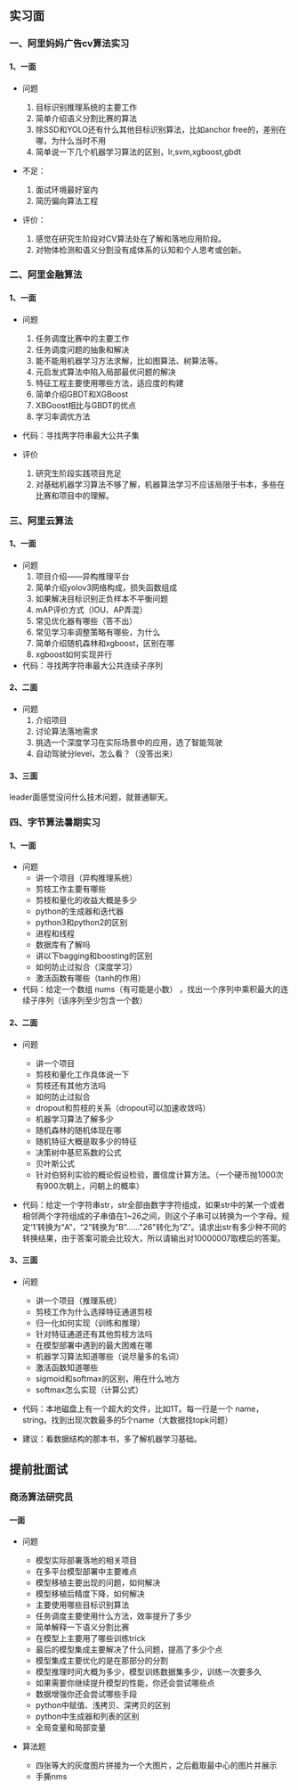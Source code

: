 ## 实习面
### 一、阿里妈妈广告cv算法实习
#### 1、一面
- 问题
  1. 目标识别推理系统的主要工作
  2. 简单介绍语义分割比赛的算法
  3. 除SSD和YOLO还有什么其他目标识别算法，比如anchor free的，差别在哪，为什么当时不用
  4. 简单说一下几个机器学习算法的区别，lr,svm,xgboost,gbdt

- 不足：
  1. 面试环境最好室内
  2. 简历偏向算法工程

- 评价：
  1. 感觉在研究生阶段对CV算法处在了解和落地应用阶段。
  2. 对物体检测和语义分割没有成体系的认知和个人思考或创新。

### 二、阿里金融算法
#### 1、一面
- 问题
  1. 任务调度比赛中的主要工作
  2. 任务调度问题的抽象和解决
  3. 能不能用机器学习方法求解，比如图算法、树算法等。
  4. 元启发式算法中陷入局部最优问题的解决
  5. 特征工程主要使用哪些方法，适应度的构建
  6. 简单介绍GBDT和XGBoost
  7. XBGoost相比与GBDT的优点
  8. 学习率调优方法

- 代码：寻找两字符串最大公共子集

- 评价
  1. 研究生阶段实践项目充足
  2. 对基础机器学习算法不够了解，机器算法学习不应该局限于书本，多些在比赛和项目中的理解。

### 三、阿里云算法
#### 1、一面
- 问题
  1. 项目介绍——异构推理平台
  2. 简单介绍yolov3网络构成，损失函数组成
  3. 如果解决目标识别正负样本不平衡问题
  4. mAP评价方式（IOU、AP弄混）
  5. 常见优化器有哪些（答不出）
  6. 常见学习率调整策略有哪些，为什么
  7. 简单介绍随机森林和xgboost，区别在哪
  8. xgboost如何实现并行
- 代码：寻找两字符串最大公共连续子序列

#### 2、二面
- 问题
  1. 介绍项目
  2. 讨论算法落地需求
  3. 挑选一个深度学习在实际场景中的应用，选了智能驾驶
  4. 自动驾驶分level，怎么看？（没答出来）

#### 3、三面
leader面感觉没问什么技术问题，就普通聊天。

### 四、字节算法暑期实习
#### 1、一面
- 问题
  - 讲一个项目（异构推理系统）
  - 剪枝工作主要有哪些
  - 剪枝和量化的收益大概是多少
  - python的生成器和迭代器
  - python3和python2的区别
  - 进程和线程
  - 数据库有了解吗
  - 讲以下bagging和boosting的区别
  - 如何防止过拟合（深度学习）
  - 激活函数有哪些（tanh的作用）
- 代码：给定一个数组 nums（有可能是小数） ，找出一个序列中乘积最大的连续子序列（该序列至少包含一个数）

#### 2、二面
- 问题
  - 讲一个项目
  - 剪枝和量化工作具体说一下
  - 剪枝还有其他方法吗
  - 如何防止过拟合
  - dropout和剪枝的关系（dropout可以加速收敛吗）
  - 机器学习算法了解多少
  - 随机森林的随机体现在哪
  - 随机特征大概是取多少的特征
  - 决策树中基尼系数的公式
  - 贝叶斯公式
  - 针对伯努利实验的概论假设检验，置信度计算方法。（一个硬币抛1000次有900次朝上，问朝上的概率）

- 代码：给定一个字符串str，str全部由数字字符组成，如果str中的某一个或者相邻两个字符组成的子串值在1~26之间，则这个子串可以转换为一个字母。规定‘1’转换为“A”，“2”转换为“B”......"26"转化为“Z“。请求出str有多少种不同的转换结果，由于答案可能会比较大，所以请输出对10000007取模后的答案。

#### 3、三面
- 问题
  - 讲一个项目（推理系统）
  - 剪枝工作为什么选择特征通道剪枝
  - 归一化如何实现（训练和推理）
  - 针对特征通道还有其他剪枝方法吗
  - 在模型部署中遇到的最大困难在哪
  - 机器学习算法知道哪些（说尽量多的名词）
  - 激活函数知道哪些
  - sigmoid和softmax的区别，用在什么地方
  - softmax怎么实现（计算公式）

- 代码：本地磁盘上有一个超大的文件，比如1T。每一行是一个 name，string。找到出现次数最多的5个name（大数据找topk问题）
- 建议：看数据结构的那本书，多了解机器学习基础。

## 提前批面试

### 商汤算法研究员
#### 一面
- 问题
  - 模型实际部署落地的相关项目
  - 在多平台模型部署中主要难点
  - 模型移植主要出现的问题，如何解决
  - 模型移植后精度下降，如何解决
  - 主要使用哪些目标识别算法
  - 任务调度主要使用什么方法，效率提升了多少
  - 简单解释一下语义分割比赛
  - 在模型上主要用了哪些训练trick
  - 最后的模型集成主要解决了什么问题，提高了多少个点
  - 模型集成主要优化的是在那部分的分割
  - 模型推理时间大概为多少，模型训练数据集多少，训练一次要多久
  - 如果需要你继续提升模型的性能，你还会尝试哪些点
  - 数据增强你还会尝试哪些手段
  - python中赋值、浅拷贝、深拷贝的区别
  - python中生成器和列表的区别
  - 全局变量和局部变量

- 算法题
  - 四张等大的灰度图片拼接为一个大图片，之后截取最中心的图片并展示
  - 手撕nms